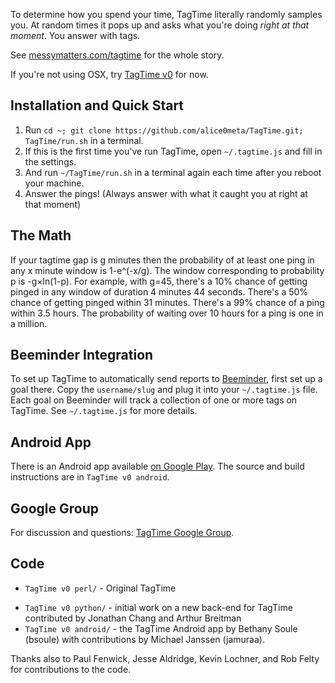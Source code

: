 To determine how you spend your time, TagTime literally randomly samples you. At random times it pops up and asks what you're doing *right at that moment*. You answer with tags.

See [messymatters.com/tagtime](http://messymatters.com/tagtime) for the whole story.

If you're not using OSX, try [TagTime v0](https://github.com/alice0meta/TagTime/tree/master/TagTime%20v0%20perl) for now.

## Installation and Quick Start

1. Run `cd ~; git clone https://github.com/alice0meta/TagTime.git; TagTime/run.sh` in a terminal.
1. If this is the first time you've run TagTime, open `~/.tagtime.js` and fill in the settings.
1. And run `~/TagTime/run.sh` in a terminal again each time after you reboot your machine.
1. Answer the pings! (Always answer with what it caught you at right at that moment)

<!-- ## Advanced Usage

How to make the tagtime daemon automatically start on bootup in OSX:

sudo ln -s /path/to/tagtimed.pl /Library/StartupItems/tagtimed.pl -->

## The Math

If your tagtime gap is g minutes then the probability of at least one ping in any x minute window is 1-e^(-x/g).
The window corresponding to probability p is -g×ln(1-p).
For example, with g=45, there's a 10% chance of getting pinged in any window of duration 4 minutes 44 seconds.
There's a 50% chance of getting pinged within 31 minutes.
There's a 99% chance of a ping within 3.5 hours.
The probability of waiting over 10 hours for a ping is one in a million.

## Beeminder Integration

To set up TagTime to automatically send reports to [Beeminder](http://www.beeminder.com/), first set up a goal there. Copy the `username/slug` and plug it into your `~/.tagtime.js` file.
Each goal on Beeminder will track a collection of one or more tags on TagTime. See `~/.tagtime.js` for more details.

## Android App

There is an Android app available [on Google Play](https://play.google.com/store/apps/details?id=bsoule.tagtime).
The source and build instructions are in `TagTime v0 android`.

## Google Group

For discussion and questions: [TagTime Google Group](https://groups.google.com/forum/?fromgroups#!forum/tagtime).

## Code

<!-- * `tagtime.js` - desktop daemon, beeminder synchonization, pingfile merging
* `ping-nw/` - node-webkit gui
* `run.sh` - installs dependencies the first time, runs `tagtime.js` as a daemon with own arguments
* `stop.sh` - stops existing instances of the daemon
* `settings.js` - template for user-specific settings -->

* `TagTime v0 perl/` - Original TagTime

<!-- by ... who? -->

* `TagTime v0 python/` - initial work on a new back-end for TagTime contributed by Jonathan Chang and Arthur Breitman
* `TagTime v0 android/` - the TagTime Android app by Bethany Soule (bsoule) with contributions by Michael Janssen (jamuraa).

Thanks also to Paul Fenwick, Jesse Aldridge, Kevin Lochner, and Rob Felty for contributions to the code.

<!-- The script directory contains various scripts we've used, like for various games and contests and commitment contracts and whatnot.
Basically, incentive schemes for getting ourselves to procrastinate less.
We view TagTime as the foundation for all such lifehacks, since it's a way to guarantee you always have data on where your time is going.
It's hard to flake out on reporting to TagTime since it actively pings you.
You can be perfectly passive - just responding when prompted.
That's why we call it "time-tracking for space cadets". -->
